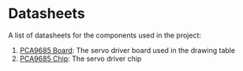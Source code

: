 # Datasheets

A list of datasheets for the components used in the project:

1. [PCA9685 Board](./1_pca9685_board.pdf): The servo driver board used in the drawing table
2. [PCA9685 Chip](./2_pca9685_chip.pdf): The servo driver chip
